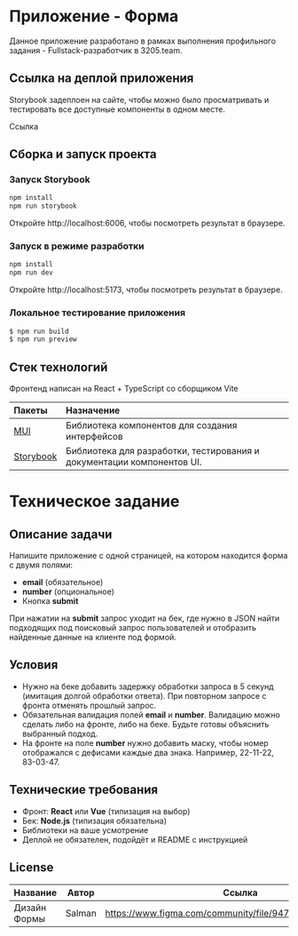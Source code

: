 # Приложение - Форма

Данное приложение разработано в рамках выполнения профильного задания - Fullstack-разработчик в 3205.team.


## Ссылка на деплой приложения

Storybook задеплоен на сайте, чтобы можно было просматривать и тестировать все доступные компоненты в одном месте. 

Ссылка

## Сборка и запуск проекта

### Запуск Storybook

```bash
npm install
npm run storybook
```

Откройте http://localhost:6006, чтобы посмотреть результат в браузере.

### Запуск в режиме разработки

```bash
npm install
npm run dev
```

Откройте http://localhost:5173, чтобы посмотреть результат в браузере.

### Локальное тестирование приложения

```bash
$ npm run build
$ npm run preview
```

## Стек технологий

Фронтенд написан на React + TypeScript со сборщиком Vite

|Пакеты|Назначение|
|:----|:----|
|[MUI](https://mui.com/)|Библиотека компонентов для создания интерфейсов|
|[Storybook](https://storybook.js.org/)|Библиотека для разработки, тестирования и документации компонентов UI.|

# Техническое задание

## Описание задачи

Напишите приложение с одной страницей, на котором находится форма с двумя полями:
- **email** (обязательное)
- **number** (опциональное)
- Кнопка **submit**

При нажатии на **submit** запрос уходит на бек, где нужно в JSON найти подходящих под поисковый запрос пользователей и отобразить найденные данные на клиенте под формой.

## Условия

- Нужно на беке добавить задержку обработки запроса в 5 секунд (имитация долгой обработки ответа). При повторном запросе с фронта отменять прошлый запрос.
- Обязательная валидация полей **email** и **number**. Валидацию можно сделать либо на фронте, либо на беке. Будьте готовы объяснить выбранный подход.
- На фронте на поле **number** нужно добавить маску, чтобы номер отображался с дефисами каждые два знака. Например, 22-11-22, 83-03-47.

## Технические требования

- Фронт: **React** или **Vue** (типизация на выбор)
- Бек: **Node.js** (типизация обязательна)
- Библиотеки на ваше усмотрение
- Деплой не обязателен, подойдёт и README с инструкцией

## License

| Название                         | Автор      | Ссылка                                    | Лицензия           |
|----------------------------------|------------|-------------------------------------------|--------------------|
| Дизайн Формы                     | Salman     |https://www.figma.com/community/file/947086999959721894 |    |  

